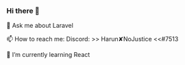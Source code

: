### Hi there 👋

💬 Ask me about Laravel

📫 How to reach me: Discord: >> Harun✘NoJustice <<#7513

🌱 I’m currently learning React
<!--
**xNoJustice/xNoJustice** is a ✨ _special_ ✨ repository because its `README.md` (this file) appears on your GitHub profile.

Here are some ideas to get you started:

- 🔭 I’m currently working on ...
- 👯 I’m looking to collaborate on ...
- 🤔 I’m looking for help with ...
- 😄 Pronouns: ...
- ⚡ Fun fact: ...
-->
